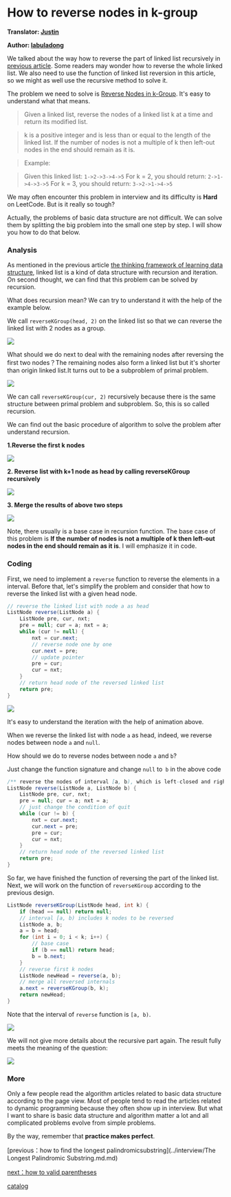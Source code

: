 #  How to reverse nodes in k-group

**Translator: [Justin](https://github.com/Justin-YGG)**

**Author: [labuladong](https://github.com/labuladong)**

We talked about the way how to reverse the part of linked list recursively in [previous article](..算法思维系列/学习数据结构和算法的框架思维.md). Some readers may wonder how to reverse the whole linked list. We also need to use the function of linked list reversion in this article, so we might as well use the recursive method to solve it.

The problem we need to solve is [Reverse Nodes in k-Group](https://leetcode.com/problems/reverse-nodes-in-k-group/). It's easy to understand what that means.

> Given a linked list, reverse the nodes of a linked list k at a time and return its modified list.

> k is a positive integer and is less than or equal to the length of the linked list. If the number of nodes is not a multiple of k then left-out nodes in the end should remain as it is.

> Example:

>   Given this linked list: `1->2->3->4->5`
>   For k = 2, you should return: `2->1->4->3->5`
>   For k = 3, you should return: `3->2->1->4->5`

We may often encounter this problem in interview and its difficulty is **Hard** on LeetCode. But is it really so tough?

Actually, the problems of basic data structure are not difficult. We can solve them by splitting the big problem into the small one step by step. I will show you how to do that below.

### Analysis

As mentioned in the previous article [the thinking framework of learning data structure](../算法思维系列/学习数据结构和算法的框架思维.md), linked list is a kind of data structure with recursion and iteration. On second thought, we can find that this problem can be solved by recursion.

What does recursion mean? We can try to understand it with the help of the example below.

We call `reverseKGroup(head, 2)` on the linked list so that we can reverse the linked list with 2 nodes as a group.

![](../pictures/kgroup/1.jpg)

What should we do next to deal with the remaining nodes after reversing the first two nodes？The remaining nodes also form a linked list but it's shorter than origin linked list.It turns out to be a subproblem of primal problem.

![](../pictures/kgroup/2.jpg)

We can call `reverseKGroup(cur, 2)` recursively because there is
the same structure between primal problem and subproblem. So, this is so called recursion.

We can find out the basic procedure of algorithm to solve the problem after understand recursion.

**1.Reverse the first k nodes**

![](../pictures/kgroup/3.jpg)

**2. Reverse list with k+1 node as head by calling reverseKGroup recursively**

![](../pictures/kgroup/4.jpg)

**3. Merge the results of above two steps**

![](../pictures/kgroup/5.jpg)

Note, there usually is a base case in recursion function. The base case of this problem is **If the number of nodes is not a multiple of k then left-out nodes in the end should remain as it is**. I will emphasize it in code.

### Coding

First, we need to implement a `reverse` function to reverse the elements in a interval. Before that, let's simplify the problem and consider that how to reverse the linked list with a given head node.

```java
// reverse the linked list with node a as head
ListNode reverse(ListNode a) {
    ListNode pre, cur, nxt;
    pre = null; cur = a; nxt = a;
    while (cur != null) {
        nxt = cur.next;
        // reverse node one by one
        cur.next = pre;
        // update pointer
        pre = cur;
        cur = nxt;
    }
    // return head node of the reversed linked list
    return pre;
}
```

![](../pictures/kgroup/8.gif)

It's easy to understand the iteration with the help of animation above.

When we reverse the linked list with node `a` as head, indeed, we reverse nodes between node `a` and `null`.

How should we do to reverse nodes between node `a` and `b`?

Just change the function signature and change `null` to` b` in the above code

```java
/** reverse the nodes of interval [a, b), which is left-closed and right-open */
ListNode reverse(ListNode a, ListNode b) {
    ListNode pre, cur, nxt;
    pre = null; cur = a; nxt = a;
    // just change the condition of quit
    while (cur != b) {
        nxt = cur.next;
        cur.next = pre;
        pre = cur;
        cur = nxt;
    }
    // return head node of the reversed linked list
    return pre;
}
```

So far, we have finished the function of reversing the part of the linked list. Next, we will work on the function of `reverseKGroup` according to the previous design.

```java
ListNode reverseKGroup(ListNode head, int k) {
    if (head == null) return null;
    // interval [a, b) includes k nodes to be reversed
    ListNode a, b;
    a = b = head;
    for (int i = 0; i < k; i++) {
        // base case
        if (b == null) return head;
        b = b.next;
    }
    // reverse first k nodes
    ListNode newHead = reverse(a, b);
    // merge all reversed internals
    a.next = reverseKGroup(b, k);
    return newHead;
}
```

Note that the interval of `reverse` function is `[a, b)`.

![](../pictures/kgroup/6.jpg)

We will not give more details about the recursive part again. The result fully meets the meaning of the question:

![](../pictures/kgroup/7.jpg)

### More

Only a few people read the algorithm articles related to basic data structure according to the page view. Most of people tend to read the articles related to dynamic programming because they  often show up in interview. But what I want to share is basic data structure and algorithm matter a lot and all complicated problems evolve from simple problems.

By the way, remember that **practice makes perfect**.

[previous：how to find the longest palindromicsubstring](../interview/The Longest Palindromic Substring.md.md)

[next：how to valid parentheses](../interview/合法括号判定.md)

[catalog](../README.md#目录)